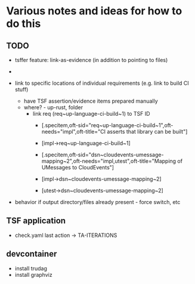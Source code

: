 # Various notes and ideas for how to do this

## TODO

- tsffer feature: link-as-evidence (in addition to pointing to files)
- 

- link to specific locations of individual requirements (e.g. link to build CI stuff)
  - have TSF assertion/evidence items prepared manually
  - where? - up-rust, folder
    - link req (req~up-language-ci-build~1) to TSF ID
      - [.specitem,oft-sid="req~up-language-ci-build~1",oft-needs="impl",oft-title="CI asserts that library can be built"]
      - [impl->req~up-language-ci-build~1]

      - [.specitem,oft-sid="dsn~cloudevents-umessage-mapping~2",oft-needs="impl,utest",oft-title="Mapping of UMessages to CloudEvents"]
      - [impl->dsn~cloudevents-umessage-mapping~2]
      - [utest->dsn~cloudevents-umessage-mapping~2]

- behavior if output directory/files already present - force switch, etc

## TSF application

- check.yaml last action -> TA-ITERATIONS


## devcontainer

- install trudag
- install graphviz
